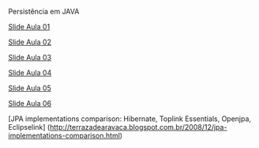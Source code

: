 Persistência em JAVA

[Slide Aula 01](https://docs.google.com/presentation/d/1pLXb7bwhnv0Ph3XkRE1a9uEaq8BTXOoOQaa-S6qqmZE/edit#slide=id.p)

[Slide Aula 02](https://docs.google.com/presentation/d/1VNRn-scyQX17ercIP2aLuNi4y3mh4OCKgd-NqccIsdo/edit#slide=id.p)

[Slide Aula 03](https://docs.google.com/presentation/d/1gAN_lfm7kEW_YymjFQBzZttafDgywldA9qjEuip_0wU/edit#slide=id.p)

[Slide Aula 04](https://docs.google.com/presentation/d/11dXF5SiA631cYfYPAUqcpPGdImukRUCet0VUG1F6SUU/edit#slide=id.p)

[Slide Aula 05](https://docs.google.com/presentation/d/1Lem3cANXT70Rj43Vii2TWYXbllbP0oTkCycXOtqAwlk/edit#slide=id.p)

[Slide Aula 06](https://docs.google.com/presentation/d/1xvSfw0kF2zWkpVejMDtJVpeWVUCJJGElEVzY_93p3FM/edit#slide=id.p)

[JPA implementations comparison: Hibernate, Toplink Essentials, Openjpa, Eclipselink] (http://terrazadearavaca.blogspot.com.br/2008/12/jpa-implementations-comparison.html)